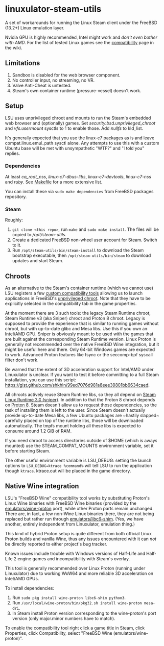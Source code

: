 # linuxulator-steam-utils

A set of workarounds for running the Linux Steam client under the FreeBSD (13.2+) Linux emulation layer.

Nvidia GPU is highly recommended, Intel might work and *don't even bother with AMD*.
For the list of tested Linux games see the [compatibility](https://github.com/shkhln/linuxulator-steam-utils/wiki/Compatibility) page in the wiki.

## Limitations

1. Sandbox is disabled for the web browser component.
1. No controller input, no streaming, no VR.
1. Valve Anti-Cheat is untested.
1. Steam's own container runtime (pressure-vessel) doesn't work.

## Setup

LSU uses unprivileged chroot and mounts to run the Steam's embedded web browser and (optionally) games.
Set *security.bsd.unprivileged_chroot* and *vfs.usermount* sysctls to 1 to enable those. Add *nullfs* to kld_list.

It's generally expected that you use the linux-c7 packages as is and leave compat.linux.emul_path sysctl alone.
Any attempts to use this with a custom Ubuntu base will be met with unsympathetic "WTF?" and "I told you" replies.

### Dependencies

At least *ca_root_nss*, *linux-c7-dbus-libs*, *linux-c7-devtools*, *linux-c7-nss* and *ruby*.
See [Makefile](Makefile) for a more extensive list.

You can install these via `sudo make dependencies` from FreeBSD packages
repository.

### Steam

Roughly:
1. `git clone <this repo>`, run `make` and `sudo make install`. The files will be copied to */opt/steam-utils*.
1. Create a dedicated FreeBSD non-wheel user account for Steam. Switch to it.
1. Run `/opt/steam-utils/bin/steam-install` to download the Steam bootstrap executable, then `/opt/steam-utils/bin/steam` to download updates and start Steam.

## Chroots

As an alternative to the Steam's container runtime (which we cannot use) LSU registers a few [custom compatibility tools](https://gitlab.steamos.cloud/steamrt/steam-runtime-tools/-/blob/main/docs/steam-compat-tool-interface.md) allowing us to launch applications in FreeBSD's [unprivileged chroot](https://cgit.freebsd.org/src/commit/?id=a40cf4175c90142442d0c6515f6c83956336699b).
Note that they have to be explicitly selected in the compatibility tab in the game properties.

At the moment there are 3 such tools: the legacy Steam Runtime chroot, Steam Runtime v3 (aka Sniper) chroot and Proton 8 chroot.
Legacy is supposed to provide the experience that is similar to running games without chroot, but with up-to-date glibc and Mesa libs. Use this if you own an Intel/AMD GPU.
Sniper is obviously meant to be used with the games that are built against the corresponding Steam Runtime version.
Linux Proton is generally not recommended over the native FreeBSD Wine integration, but it might be useful here and there.
Only 64-bit Windows games are expected to work. Advanced Proton features like fsync or the seccomp-bpf syscall filter don't work.

Be warned that the extent of 3D acceleration support for Intel/AMD under Linuxulator is unclear.
If you want to test it before committing to a full Steam installation, you can use this script: https://gist.github.com/shkhln/99ed7076d981a8eee39801bb6634caed.

All chroots actively reuse Steam Runtime libs, so they all depend on [Steam Linux Runtime 3.0 (sniper)](https://steamdb.info/app/1628350/).
In addition to that the Proton 8 chroot depends on [Proton 8](https://steamdb.info/app/2348590/). Steam doesn't allow us to request those dependencies,
so the task of installing them is left to the user. Since Steam doesn't actually provide up-to-date Mesa libs,
a few Ubuntu packages are ~hastily slapped~ carefully placed on top of the runtime libs, those will be downloaded automatically.
The tmpfs mount holding all these libs is expected to consume around 1.2 GiB of RAM.

If you need chroot to access directories outside of $HOME (which is aways mounted) use the STEAM_COMPAT_MOUNTS environment variable, set it before starting Steam.

The other useful environment variable is LSU_DEBUG: setting the launch options to `LSU_DEBUG=ktrace %command%` will tell LSU to run the application though `ktrace`.
ktrace.out will be placed in the game directory.

## Native Wine integration

LSU's "FreeBSD Wine" compatibility tool works by substituting Proton's Linux Wine binaries with FreeBSD Wine binaries
(provided by the [emulators/wine-proton](https://www.freshports.org/emulators/wine-proton/) port), while other Proton parts remain unchanged.
There are, in fact, a few non-Wine Linux binaries there, they are not being replaced but rather run through [emulators/libc6-shim](https://www.freshports.org/emulators/libc6-shim/).
(Yes, we have another, entirely independent from Linuxulator, emulation thing.)

This kind of hybrid Proton setup is quite different from both official Linux Proton builds and vanilla Wine,
thus any issues encountered with it can *not* be directly reported to either project's bug tracker.

Known issues include trouble with Windows versions of Half-Life and Half-Life 2 engine games and incompatibility with Steam's overlay.

This tool is generally recommended over Linux Proton (running under Linuxulator) due to working WoW64 and more reliable 3D acceleration on Intel/AMD GPUs.

To install dependencies:
1. Run `sudo pkg install wine-proton libc6-shim python3`.
1. Run `/usr/local/wine-proton/bin/pkg32.sh install wine-proton mesa-dri`.
1. In Steam install Proton version corresponding to the wine-proton's port version (only major.minor numbers have to match).

To enable the compatibility tool right click a game title in Steam, click Properties, click Compatibility, select "FreeBSD Wine (emulators/wine-proton)".

